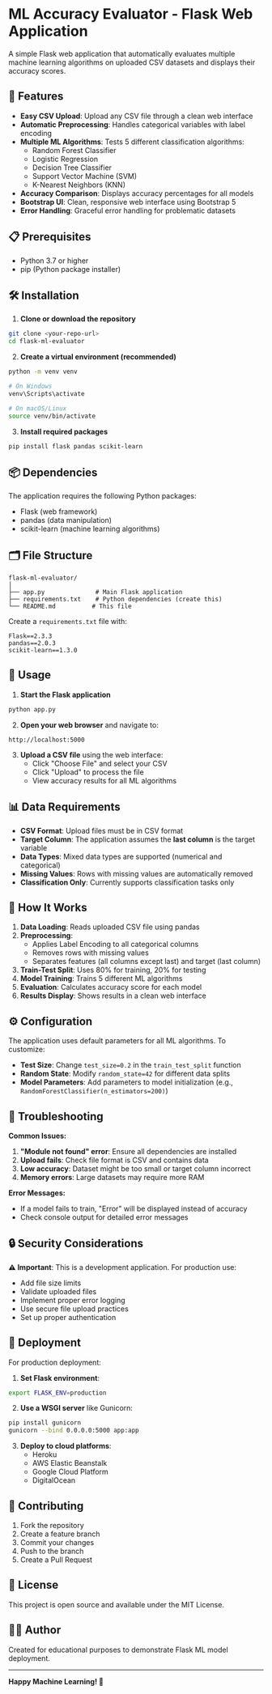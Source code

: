 # ML Accuracy Evaluator - Flask Web Application

A simple Flask web application that automatically evaluates multiple machine learning algorithms on uploaded CSV datasets and displays their accuracy scores.

## 🚀 Features

- **Easy CSV Upload**: Upload any CSV file through a clean web interface
- **Automatic Preprocessing**: Handles categorical variables with label encoding
- **Multiple ML Algorithms**: Tests 5 different classification algorithms:
  - Random Forest Classifier
  - Logistic Regression
  - Decision Tree Classifier
  - Support Vector Machine (SVM)
  - K-Nearest Neighbors (KNN)
- **Accuracy Comparison**: Displays accuracy percentages for all models
- **Bootstrap UI**: Clean, responsive web interface using Bootstrap 5
- **Error Handling**: Graceful error handling for problematic datasets

## 📋 Prerequisites

- Python 3.7 or higher
- pip (Python package installer)

## 🛠️ Installation

1. **Clone or download the repository**
```bash
git clone <your-repo-url>
cd flask-ml-evaluator
```

2. **Create a virtual environment (recommended)**
```bash
python -m venv venv

# On Windows
venv\Scripts\activate

# On macOS/Linux
source venv/bin/activate
```

3. **Install required packages**
```bash
pip install flask pandas scikit-learn
```

## 📦 Dependencies

The application requires the following Python packages:
- Flask (web framework)
- pandas (data manipulation)
- scikit-learn (machine learning algorithms)

## 🗂️ File Structure

```
flask-ml-evaluator/
│
├── app.py              # Main Flask application
├── requirements.txt    # Python dependencies (create this)
└── README.md          # This file
```

Create a `requirements.txt` file with:
```
Flask==2.3.3
pandas==2.0.3
scikit-learn==1.3.0
```

## 🚀 Usage

1. **Start the Flask application**
```bash
python app.py
```

2. **Open your web browser** and navigate to:
```
http://localhost:5000
```

3. **Upload a CSV file** using the web interface:
   - Click "Choose File" and select your CSV
   - Click "Upload" to process the file
   - View accuracy results for all ML algorithms

## 📊 Data Requirements

- **CSV Format**: Upload files must be in CSV format
- **Target Column**: The application assumes the **last column** is the target variable
- **Data Types**: Mixed data types are supported (numerical and categorical)
- **Missing Values**: Rows with missing values are automatically removed
- **Classification Only**: Currently supports classification tasks only

## 🔧 How It Works

1. **Data Loading**: Reads uploaded CSV file using pandas
2. **Preprocessing**: 
   - Applies Label Encoding to all categorical columns
   - Removes rows with missing values
   - Separates features (all columns except last) and target (last column)
3. **Train-Test Split**: Uses 80% for training, 20% for testing
4. **Model Training**: Trains 5 different ML algorithms
5. **Evaluation**: Calculates accuracy score for each model
6. **Results Display**: Shows results in a clean web interface

## ⚙️ Configuration

The application uses default parameters for all ML algorithms. To customize:

- **Test Size**: Change `test_size=0.2` in the `train_test_split` function
- **Random State**: Modify `random_state=42` for different data splits
- **Model Parameters**: Add parameters to model initialization (e.g., `RandomForestClassifier(n_estimators=200)`)

## 🚨 Troubleshooting

**Common Issues:**

1. **"Module not found" error**: Ensure all dependencies are installed
2. **Upload fails**: Check file format is CSV and contains data
3. **Low accuracy**: Dataset might be too small or target column incorrect
4. **Memory errors**: Large datasets may require more RAM

**Error Messages:**
- If a model fails to train, "Error" will be displayed instead of accuracy
- Check console output for detailed error messages

## 🔒 Security Considerations

**⚠️ Important**: This is a development application. For production use:
- Add file size limits
- Validate uploaded files
- Implement proper error logging
- Use secure file upload practices
- Set up proper authentication

## 🚀 Deployment

For production deployment:

1. **Set Flask environment**:
```bash
export FLASK_ENV=production
```

2. **Use a WSGI server** like Gunicorn:
```bash
pip install gunicorn
gunicorn --bind 0.0.0.0:5000 app:app
```

3. **Deploy to cloud platforms**:
   - Heroku
   - AWS Elastic Beanstalk
   - Google Cloud Platform
   - DigitalOcean

## 🤝 Contributing

1. Fork the repository
2. Create a feature branch
3. Commit your changes
4. Push to the branch
5. Create a Pull Request

## 📄 License

This project is open source and available under the MIT License.

## 👨‍💻 Author

Created for educational purposes to demonstrate Flask ML model deployment.

***

**Happy Machine Learning! 🎯**
